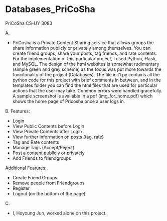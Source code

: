 # Databases_PriCoSha
PriCoSha CS-UY 3083

A.
* PriCosha is a Private Content Sharing service that allows groups the share information publicly or privately among themselves. You can create friend groups, share your posts, tag friends, and rate contents.
For the implementation of this particular project, I used Python, Flask, and MySQL. The design of the html websites is somewhat rudimentary (simple green and grey scheme) as the focus was put more towards the funcitonality of the project (Databases). 
The file init1.py contains all the python code for this project with brief comments in between, and in the templates folder you can find the html files that are used for particular actions that the user may take. Common errors were handled gracefully.
A sample screenshot is available in a pdf (img_for_home.pdf) which shows the home page of Pricosha once a user logs in.


B.
Features:
* Login
* View Public Contents before Login
* View Private Contents after Login
* View further information on posts (tag, rate)
* Tag and Rate contents
* Manage Tags (Accept/Reject)
* Post a content publicly or privately
* Add Friends to friendgroups

Additional Features:
* Create Friend Groups
* Remove people from Friendgroups
* Register
* Logout (on the bottom of the page)

C.
* I, Hoyoung Jun, worked alone on this project.
